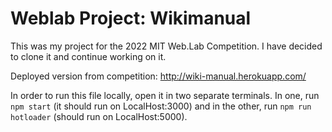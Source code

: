 # Weblab Project: Wikimanual

This was my project for the 2022 MIT Web.Lab Competition. I have decided to clone it and continue working on it.

Deployed version from competition: http://wiki-manual.herokuapp.com/

In order to run this file locally, open it in two separate terminals. In one, run `npm start` (it should run on LocalHost:3000) and in the other, run `npm run hotloader` (should run on LocalHost:5000). 
